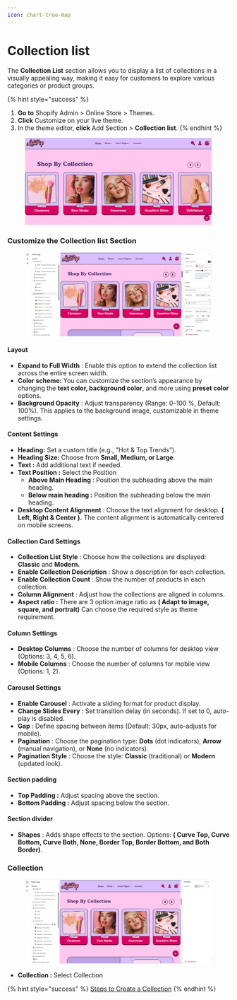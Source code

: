 ```yaml
---
icon: chart-tree-map
---
```


# Collection list

The **Collection List** section allows you to display a list of collections in a visually appealing way, making it easy for customers to explore various categories or product groups.

{% hint style="success" %}
1. **Go to** Shopify Admin > Online Store > Themes.
2. **Click** Customize on your live theme.
3. In the theme editor, **click** Add Section > **Collection list**.
{% endhint %}

<figure><img src="../.gitbook/assets/list.png" alt=""><figcaption></figcaption></figure>

### **Customize the** Collection list **Section**

<figure><img src="../.gitbook/assets/collection-list.png" alt=""><figcaption></figcaption></figure>

#### **Layout**

* **Expand to Full Width** : Enable this option to extend the collection list across the entire screen width.
* **Color scheme:** You can customize the section’s appearance by changing the **text color, background color**, and more using **preset color** options.
* **Background Opacity** : Adjust transparency (Range: 0–100 %, Default: 100%). This applies to the background image, customizable in theme settings.

#### Content Settings

* **Heading:** Set a custom title (e.g., "Hot & Top Trends").
* **Heading Size:** Choose from **Small, Medium, or Large**.
* **Text :** Add additional text if needed.
* **Text Position :** Select the Position&#x20;
  * **Above Main Heading** : Position the subheading above the main heading.
  * **Below main heading :** Position the subheading below the main heading.
* **Desktop Content Alignment** : Choose the text alignment for desktop. **( Left, Right & Center ).** The content alignment is automatically centered on mobile screens.

#### **Collection Card Settings**

* **Collection List Style** : Choose how the collections are displayed: **Classic** and **Modern.**
* **Enable Collection Description** : Show a description for each collection.
* **Enable Collection Count** : Show the number of products in each collection.
* **Column Alignment** : Adjust how the collections are aligned in columns.
* **Aspect ratio :** There are 3 option image ratio as **( Adapt to image, square, and portrait)** Can choose the required style as theme requirement.

#### **Column Settings**

* **Desktop Columns** : Choose the number of columns for desktop view (Options: 3, 4, 5, 6).
* **Mobile Columns** : Choose the number of columns for mobile view (Options: 1, 2).

#### **Carousel Settings**

* **Enable Carousel** : Activate a sliding format for product display.
* **Change Slides Every** : Set transition delay (in seconds). If set to 0, auto-play is disabled.
* **Gap** : Define spacing between items (Default: 30px, auto-adjusts for mobile).
* **Pagination** : Choose the pagination type: **Dots** (dot indicators), **Arrow** (manual navigation), or **None** (no indicators).
* **Pagination Style** : Choose the style: **Classic** (traditional) or **Modern** (updated look).

#### Section padding

* **Top Padding :** Adjust spacing above the section.
* **Bottom Padding :** Adjust spacing below the section.

#### Section divider

* **Shapes** : Adds shape effects to the section. Options: **( Curve Top, Curve Bottom, Curve Both, None, Border Top, Border Bottom, and Both Border)**.

### Collection

<figure><img src="../.gitbook/assets/list-coll.png" alt=""><figcaption></figcaption></figure>

* **Collection :** Select Collection

{% hint style="success" %}
[Steps to Create a Collection](https://help.shopify.com/en/manual/products/collections/manual-shopify-collection#create-a-manual-collection)
{% endhint %}
